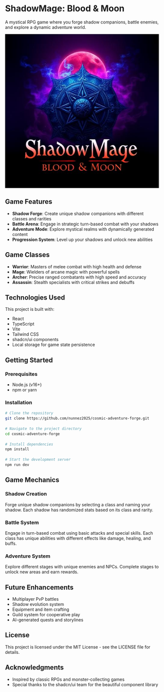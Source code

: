 # ShadowMage: Blood & Moon

A mystical RPG game where you forge shadow companions, battle enemies, and explore a dynamic adventure world.

![ShadowMage Game](https://github.com/nunnez2025/cosmic-adventure-forge/blob/main/src/assets/shadowmage-logo.png?raw=true)

## Game Features

- **Shadow Forge**: Create unique shadow companions with different classes and rarities
- **Battle Arena**: Engage in strategic turn-based combat with your shadows
- **Adventure Mode**: Explore mystical realms with dynamically generated content
- **Progression System**: Level up your shadows and unlock new abilities

## Game Classes

- **Warrior**: Masters of melee combat with high health and defense
- **Mage**: Wielders of arcane magic with powerful spells
- **Archer**: Precise ranged combatants with high speed and accuracy
- **Assassin**: Stealth specialists with critical strikes and debuffs

## Technologies Used

This project is built with:

- React
- TypeScript
- Vite
- Tailwind CSS
- shadcn/ui components
- Local storage for game state persistence

## Getting Started

### Prerequisites

- Node.js (v16+)
- npm or yarn

### Installation

```sh
# Clone the repository
git clone https://github.com/nunnez2025/cosmic-adventure-forge.git

# Navigate to the project directory
cd cosmic-adventure-forge

# Install dependencies
npm install

# Start the development server
npm run dev
```

## Game Mechanics

### Shadow Creation
Forge unique shadow companions by selecting a class and naming your shadow. Each shadow has randomized stats based on its class and rarity.

### Battle System
Engage in turn-based combat using basic attacks and special skills. Each class has unique abilities with different effects like damage, healing, and buffs.

### Adventure System
Explore different stages with unique enemies and NPCs. Complete stages to unlock new areas and earn rewards.

## Future Enhancements

- Multiplayer PvP battles
- Shadow evolution system
- Equipment and item crafting
- Guild system for cooperative play
- AI-generated quests and storylines

## License

This project is licensed under the MIT License - see the LICENSE file for details.

## Acknowledgments

- Inspired by classic RPGs and monster-collecting games
- Special thanks to the shadcn/ui team for the beautiful component library

